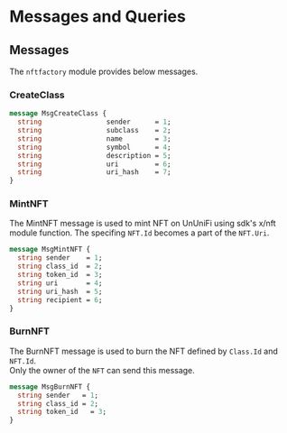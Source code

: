 # Messages and Queries

## Messages

The `nftfactory` module provides below messages.

### CreateClass

```protobuf
message MsgCreateClass {
  string                sender      = 1;
  string                subclass    = 2;
  string                name        = 3;
  string                symbol      = 4;
  string                description = 5;
  string                uri         = 6;
  string                uri_hash    = 7;
}
```

### MintNFT

The MintNFT message is used to mint NFT on UnUniFi using sdk's x/nft module function.
The specifing `NFT.Id` becomes a part of the `NFT.Uri`.

```protobuf
message MsgMintNFT {
  string sender    = 1;
  string class_id  = 2;
  string token_id  = 3;
  string uri       = 4;
  string uri_hash  = 5;
  string recipient = 6;
}
```

### BurnNFT

The BurnNFT message is used to burn the NFT defined by `Class.Id` and `NFT.Id`.  
Only the owner of the `NFT` can send this message.

```protobuf
message MsgBurnNFT {
  string sender   = 1;
  string class_id = 2;
  string token_id   = 3;
}
```
